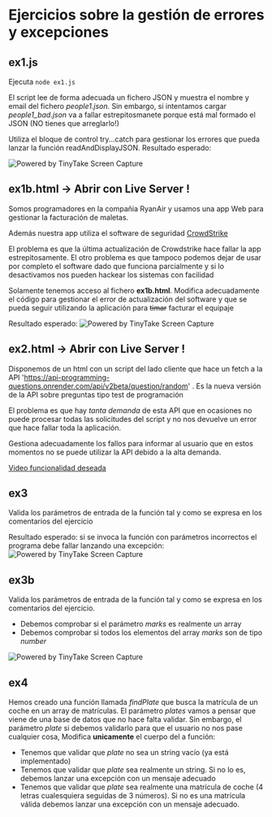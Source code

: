 # Ejercicios sobre la gestión de errores y excepciones

## ex1.js

Ejecuta `node ex1.js`

El script lee de forma adecuada un fichero JSON y muestra el nombre y email del fichero _people1.json_. Sin embargo, si intentamos cargar _people1_bad.json_ va a fallar estrepitosmanete porque está mal formado el JSON (NO tienes que arreglarlo!)

Utiliza el bloque de control try...catch para gestionar los errores que pueda lanzar la función readAndDisplayJSON. Resultado esperado:

<img src="https://oscarm.tinytake.com/media/1677d21?filename=1721817584627_TinyTake24-07-2024-12-39-43_638574143856371369.png&sub_type=thumbnail_preview&type=attachment&width=1198&height=205" title="Powered by TinyTake Screen Capture"/><br>

## ex1b.html -> Abrir con Live Server !

Somos programadores en la compañia RyanAir y usamos una app Web para gestionar la facturación de maletas.

Además nuestra app utiliza el software de seguridad [CrowdStrike](https://www.elespanol.com/omicrono/software/20240724/crowdstrike-explica-origen-apagon-informatico-mundial-afecto-millones-equipos-windows/872912725_0.html)


El problema es que la última actualización de Crowdstrike hace fallar la app estrepitosamente. El otro problema es que tampoco podemos dejar de usar por completo el software dado que funciona parcialmente y si lo desactivamos nos pueden hackear los sistemas con facilidad

Solamente tenemos acceso al fichero **ex1b.html**. Modifica adecuadamente el código para gestionar el error de actualización del software y que se pueda seguir utilizando la aplicación para ~~timar~~ facturar el equipaje

Resultado esperado: 
<img src="https://oscarm.tinytake.com/media/1677d6d?filename=1721818029718_TinyTake24-07-2024-12-46-52_638574148287441332.png&sub_type=thumbnail_preview&type=attachment&width=1200&height=581" title="Powered by TinyTake Screen Capture"/><br>


## ex2.html -> Abrir con Live Server !

Disponemos de un html con un script del lado cliente que hace un fetch a la API 'https://api-programming-questions.onrender.com/api/v2beta/question/random' . Es la nueva versión de la API sobre preguntas tipo test de programación

El problema es que hay _tanta demanda_ de esta API que en ocasiones no puede procesar todas las solicitudes del script y no nos devuelve un error que hace fallar toda la aplicación.

Gestiona adecuadamente los fallos para informar al usuario que en estos momentos no se puede utilizar la API debido a la alta demanda.

[Video funcionalidad deseada](https://oscarm.tinytake.com/df/1677dfb/thumbnail?type=attachments&version_no=0&file_version_no=0&thumbnail_size=preview)

## ex3

Valida los parámetros de entrada de la función tal y como se expresa en los comentarios del ejercicio

Resultado esperado: si se invoca la función con parámetros incorrectos el programa debe fallar lanzando una excepción:
<img src="https://oscarm.tinytake.com/media/1678071?filename=1721823036311_TinyTake24-07-2024-02-10-25_638574198352895800.png&sub_type=thumbnail_preview&type=attachment&width=1199&height=616" title="Powered by TinyTake Screen Capture"/><br>

## ex3b

Valida los parámetros de entrada de la función tal y como se expresa en los comentarios del ejercicio.

- Debemos comprobar si el parámetro _marks_ es realmente un array
- Debemos comprobar si todos los elementos del array _marks_ son de tipo _number_

<img src="https://oscarm.tinytake.com/media/16780b1?filename=1721823480659_TinyTake24-07-2024-02-17-32_638574202794180960.png&sub_type=thumbnail_preview&type=attachment&width=1199&height=600" title="Powered by TinyTake Screen Capture"/><br>

## ex4

Hemos creado una función llamada _findPlate_ que busca la matrícula de un coche en un array de matrículas.
El parámetro _plates_ vamos a pensar que viene de una base de datos que no hace falta validar.
Sin embargo, el parámetro _plate_ si debemos validarlo para que el usuario no nos pase cualquier cosa,
Modifica **unicamente** el cuerpo del a función:

- Tenemos que validar que _plate_ no sea un string vacío (ya está implementado)
- Tenemos que validar que _plate_ sea realmente un string. Si no lo es, debemos lanzar una excepción con un mensaje adecuado
- Tenemos que validar que _plate_ sea realmente una matrícula de coche (4 letras cualesquiera seguidas de 3 números). Si no es una matrícula válida debemos lanzar una excepción con un mensaje adecuado.